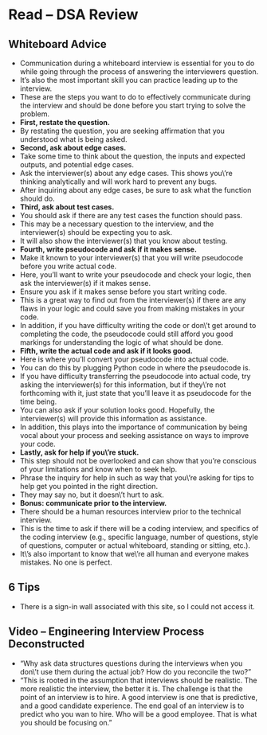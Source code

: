 # Read – DSA Review

## Whiteboard Advice

- Communication during a whiteboard interview is essential for you to do while going through the process of answering the interviewers question.  
- It’s also the most important skill you can practice leading up to the interview.  
- These are the steps you want to do to effectively communicate during the interview and should be done before you start trying to solve the problem.  
- **First, restate the question.**  
- By restating the question, you are seeking affirmation that you understood what is being asked.  
- **Second, ask about edge cases.**  
- Take some time to think about the question, the inputs and expected outputs, and potential edge cases.  
- Ask the interviewer(s) about any edge cases. This shows you\’re thinking analytically and will work hard to prevent any bugs.  
- After inquiring about any edge cases, be sure to ask what the function should do.  
- **Third, ask about test cases.**  
- You should ask if there are any test cases the function should pass.
- This may be a necessary question to the interview, and the interviewer(s) should be expecting you to ask.  
- It will also show the interviewer(s) that you know about testing.  
- **Fourth, write pseudocode and ask if it makes sense.**  
- Make it known to your interviewer(s) that you will write pseudocode before you write actual code.  
- Here, you’ll want to write your pseudocode and check your logic, then ask the interviewer(s) if it makes sense.  
- Ensure you ask if it makes sense before you start writing code.  
- This is a great way to find out from the interviewer(s) if there are any flaws in your logic and could save you from making mistakes in your code.  
- In addition, if you have difficulty writing the code or don\’t get around to completing the code, the pseudocode could still afford you good markings for understanding the logic of what should be done.  
- **Fifth, write the actual code and ask if it looks good.**  
- Here is where you’ll convert your pseudocode into actual code.  
- You can do this by plugging Python code in where the pseudocode is.  
- If you have difficulty transferring the pseudocode into actual code, try asking the interviewer(s) for this information, but if they\’re not forthcoming with it, just state that you’ll leave it as pseudocode for the time being.  
- You can also ask if your solution looks good. Hopefully, the interviewer(s) will provide this information as assistance.  
- In addition, this plays into the importance of communication by being vocal about your process and seeking assistance on ways to improve your code.  
- **Lastly, ask for help if you\’re stuck.**  
- This step should not be overlooked and can show that you’re conscious of your limitations and know when to seek help.  
- Phrase the inquiry for help in such as way that you\’re asking for tips to help get you pointed in the right direction.  
- They may say no, but it doesn\’t hurt to ask.  
- **Bonus: communicate prior to the interview.**  
- There should be a human resources interview prior to the technical interview.  
- This is the time to ask if there will be a coding interview, and specifics of the coding interview (e.g., specific language, number of questions, style of questions, computer or actual whiteboard, standing or sitting, etc.).  
- It\’s also important to know that we\’re all human and everyone makes mistakes. No one is perfect.  

## 6 Tips

- There is a sign-in wall associated with this site, so I could not access it.  

## Video – Engineering Interview Process Deconstructed

- “Why ask data structures questions during the interviews when you don\’t use them during the actual job? How do you reconcile the two?”  
- “This is rooted in the assumption that interviews should be realistic. The more realistic the interview, the better it is. The challenge is that the point of an interview is to hire. A good interview is one that is predictive, and a good candidate experience. The end goal of an interview is to predict who you wan to hire. Who will be a good employee. That is what you should be focusing on.”
